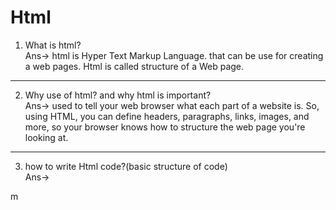 # Html

1. What is html?<br>
Ans-> html is Hyper Text Markup Language. that can be use for creating a web pages. Html is called structure of a Web page.
***********************************************************************************************************************************************************************************  
2. Why use of html? and why html is important?<br>
Ans-> used to tell your web browser what each part of a website is. So, using HTML, you can define headers, paragraphs, links, images, and more, so your browser knows how to structure the web page you're looking at.
***********************************************************************************************************************************************************************************
3. how to write Html code?(basic structure of code)<br>
Ans->
<!DOCTYPE html>
<html>
<head>
	<title></title>
</head>
<body>

</body>
</html>
 </p>
 m
